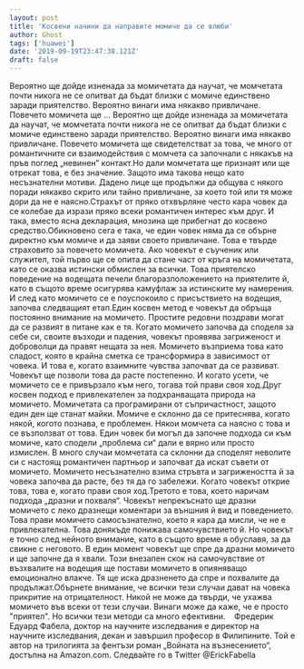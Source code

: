```yaml
---
layout: post
title: 'Косвени начини да направите момиче да се влюби'
author: Ghost
tags: ['huawei']
date: '2019-09-19T23:47:38.121Z'
draft: false
---
```


Вероятно ще дойде изненада за момичетата да научат, че момчетата почти никога не се опитват да бъдат близки с момиче единствено заради приятелство. Вероятно винаги има някакво привличане. Повечето момичета ще ... Вероятно ще дойде изненада за момичетата да научат, че момчетата почти никога не се опитват да бъдат близки с момиче единствено заради приятелство. Вероятно винаги има някакво привличане. Повечето момичета ще свидетелстват за това, че много от романтичните си взаимодействия с момчета са започнали с някакъв на пръв поглед „невинен” контакт.Но дали момчетата ще признаят или ще отрекат това, е без значение. Защото има такова нещо като несъзнателни мотиви. Дадено лице ще продължи да общува с някого поради някакво скрито или тайно привличане, за което той или тя може дори да не е наясно.Страхът от пряко отхвърляне често кара човек да се колебае да изрази пряко всеки романтичен интерес към друг. И така, вместо ясна декларация, мнозина ще прибегнат до косвено средство.Обикновено сега е така, че един човек няма да се обърне директно към момиче и да заяви своето привличане. Това е твърде страховито за повечето момичета. Ако човекът е съученик или служител, той първо ще се опита да стане част от кръга на момичетата, като се оказва истински обмислен за всички. Това приятелско поведение на водещата печели благоразположението на приятелите й, като в същото време осигурява камуфлаж за истинските му намерения. И след като момичето се е поуспокоило с присъствието на водещия, започва следващият етап.Един косвен метод е човекът да обръща постоянно внимание на момичето. Простите редовни поздрави могат да се развият в питане как е тя. Когато момичето започва да споделя за себе си, своите възходи и падения, човекът проявява загриженост и доброволци да правят нещата за нея. Момичето възприема това като сладост, която в крайна сметка се трансформира в зависимост от човека. И това е, когато взаимните чувства започват да се развиват. Човекът ще позволи това да расте постепенно. И когато усети, че момичето се е привързало към него, тогава той прави своя ход.Друг косвен подход е привлекателен за подхранващата природа на момичето. Момичетата са програмирани от съпричастност, защото един ден ще станат майки. Момиче е склонно да се притеснява, когато някой, когото познава, е проблемен. Някои момчета са наясно с това и се възползват от това. Един човек би могъл да започне подхода си към момиче, като сподели „проблема си“ дали е вярно или просто измислен. В много случаи момчетата са склонни да споделят неволите си с настоящ романтичен партньор и започват да искат съвети от момичето. Момичето несъзнателно взима стръвта и загрижеността й за човека започва да расте, без тя да го забележи. Когато човекът открие това, това е, когато прави своя ход.Третото е това, което наричам подхода „дразни и похваля“. Човекът непрекъснато ще дразни момичето с леко дразнещи коментари за външния й вид и поведението. Това прави момичето самосъзнателно, което я кара да мисли, че не е привлекателна. Това донякъде понижава самочувствието й. Но човекът е точно след нейното внимание, като в същото време я обуславя, за да свикне с неговото. В един момент човекът ще спре да дразни момичето и ще започне да я хвали. Този внезапен скок на самочувствие от възхвалите на водещия ще постави момичето в опияняващо емоционално влакче. Тя ще иска дразненето да спре и похвалите да продължат.Обърнете внимание, че всички тези случаи дават на човека прикритие на отрицателност. Никой не може да твърди, че ухажва момичето във всеки от тези случаи. Винаги може да каже, че е просто "приятел". Но всички тези методи са много ефективни.    Фредерик Едуард Фабела, доктор на научните изследвания е директор на научните изследвания, декан и завършил професор в Филипините. Той е автор на трилогията за фентъзи роман „Войната на възнесението“, достъпна на Amazon.com. Следвайте го в Twitter @ErickFabella
